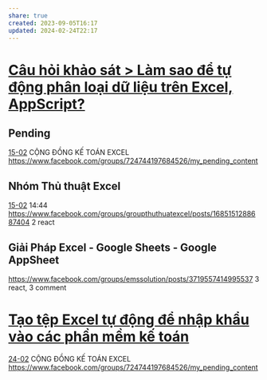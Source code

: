 ```yaml
---
share: true
created: 2023-09-05T16:17
updated: 2024-02-24T22:17
---
```

# [Câu hỏi khảo sát > Làm sao để tự động phân loại dữ liệu trên Excel, AppScript?](../../../../Tr%E1%BA%A5n%20K%E1%BB%B3/4%20Th%C3%A0nh%20ph%E1%BA%A9m/Ng%C6%B0%E1%BB%9Di%20d%C3%B9ng/Ng%C6%B0%E1%BB%9Di%20d%C3%B9ng%20c%C3%A1%20nh%C3%A2n/Nhu%20c%E1%BA%A7u%20ph%C3%A2n%20lo%E1%BA%A1i%20t%E1%BB%B1%20%C4%91%E1%BB%99ng/C%C3%A2u%20h%E1%BB%8Fi%20kh%E1%BA%A3o%20s%C3%A1t.md#Làm%20sao%20để%20tự%20động%20phân%20loại%20dữ%20liệu%20trên%20Excel,%20AppScript?)

## Pending
[15-02](15-02.md) CỘNG ĐỒNG KẾ TOÁN EXCEL https://www.facebook.com/groups/724744197684526/my_pending_content
## Nhóm Thủ thuật Excel
[15-02](15-02.md) 14:44 https://www.facebook.com/groups/groupthuthuatexcel/posts/1685151288687404 
2 react
## Giải Pháp Excel - Google Sheets - Google AppSheet 
https://www.facebook.com/groups/emssolution/posts/3719557414995537
3 react, 3 comment 

# [Tạo tệp Excel tự động để nhập khẩu vào các phần mềm kế toán](../../../../Tr%E1%BA%A5n%20K%E1%BB%B3/4%20Th%C3%A0nh%20ph%E1%BA%A9m/Truy%E1%BB%81n%20th%C3%B4ng/T%E1%BA%A1o%20t%E1%BB%87p%20Excel%20t%E1%BB%B1%20%C4%91%E1%BB%99ng%20%C4%91%E1%BB%83%20nh%E1%BA%ADp%20kh%E1%BA%A9u%20v%C3%A0o%20c%C3%A1c%20ph%E1%BA%A7n%20m%E1%BB%81m%20k%E1%BA%BF%20to%C3%A1n.md)
[24-02](24-02.md) CỘNG ĐỒNG KẾ TOÁN EXCEL https://www.facebook.com/groups/724744197684526/my_pending_content